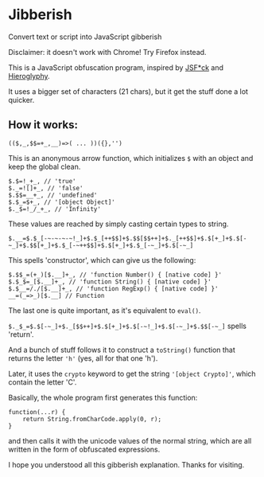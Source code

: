 # Jibberish
Convert text or script into JavaScript gibberish

Disclaimer: it doesn't work with Chrome! Try Firefox instead.

This is a JavaScript obfuscation program, inspired by [JSF*ck](http://jsfuck.com/) and [Hieroglyphy](http://patriciopalladino.com/files/hieroglyphy/).

It uses a bigger set of characters (21 chars), but it get the stuff done a lot quicker.
## How it works:
```(($,_,$$=+_,__)=>( ... ))({},'')```

This is an anonymous arrow function, which initializes ```$``` with an object and keep the global clean.

    $.$=!_+_, // 'true'
    $._=![]+_, // 'false'
    $.$$=__+_, // 'undefined'
    $.$_=$+_, // '[object Object]'
    $._$=!_/_+_, // 'Infinity'
  
These values are reached by simply casting certain types to string.

```$.__=$.$_[-~-~-~-~!_]+$.$_[++$$]+$.$$[$$++]+$._[++$$]+$.$[+_]+$.$[-~_]+$.$$[+_]+$.$_[-~++$$]+$.$[+_]+$.$_[-~_]+$.$[-~_]```

This spells 'constructor', which can give us the following:

    $.$$_=(+_)[$.__]+_, // 'function Number() { [native code] }'
    $.$_$=_[$.__]+_, // 'function String() { [native code] }'
    $.$__=/./[$.__]+_, // 'function RegExp() { [native code] }'
    __=(_=>_)[$.__] // Function
    
The last one is quite important, as it's equivalent to ```eval()```.

```$._$_=$.$[-~_]+$._[$$++]+$.$[+_]+$.$[-~!_]+$.$[-~_]+$.$$[-~_]``` spells 'return'.

And a bunch of stuff follows it to construct a ```toString()``` function that returns the letter ```'h'``` (yes, all for that one 'h').

Later, it uses the ```crypto``` keyword to get the string ```'[object Crypto]'```, which contain the letter 'C'.

Basically, the whole program first generates this function:

    function(...r) {
        return String.fromCharCode.apply(0, r);
    }
    
and then calls it with the unicode values of the normal string, which are all written in the form of obfuscated expressions.

I hope you understood all this gibberish explanation. Thanks for visiting.
